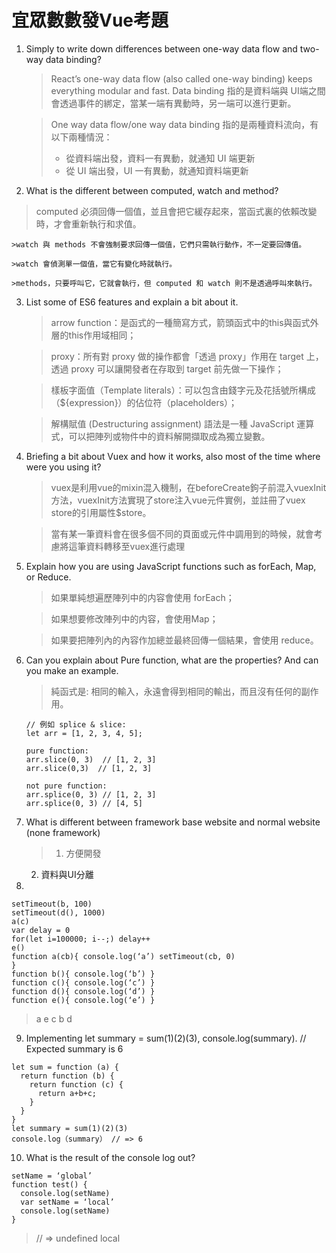 # 宜眾數數發Vue考題
1.	Simply to write down differences between one-way data flow and two-way data binding?
    >React’s one-way data flow (also called one-way binding) keeps everything modular       and fast.  Data binding 指的是資料端與 UI端之間會透過事件的綁定，當某一端有異動時，另一端可以進行更新。

    >One way data flow/one way data binding 指的是兩種資料流向，有以下兩種情況：
    >-  從資料端出發，資料一有異動，就通知 UI 端更新
    >-  從 UI 端出發，UI 一有異動，就通知資料端更新

2.	What is the different between computed, watch and method?
>computed 必須回傳一個值，並且會把它緩存起來，當函式裏的依賴改變時，才會重新執行和求值。

    >watch 與 methods 不會強制要求回傳一個值，它們只需執行動作，不一定要回傳值。

    >watch 會偵測單一個值，當它有變化時就執行。

    >methods，只要呼叫它，它就會執行，但 computed 和 watch 則不是透過呼叫來執行。
        
    

3.	List some of ES6 features and explain a bit about it.
    >arrow function：是函式的一種簡寫方式，箭頭函式中的this與函式外層的this作用域相同；
    
    >proxy：所有對 proxy 做的操作都會「透過 proxy」作用在 target 上，透過 proxy 可以讓開發者在存取到 target 前先做一下操作；
    
    >樣板字面值（Template literals）：可以包含由錢字元及花括號所構成（${expression}）的佔位符（placeholders）；
    
    >解構賦值 (Destructuring assignment) 語法是一種 JavaScript 運算式，可以把陣列或物件中的資料解開擷取成為獨立變數。

4.	Briefing a bit about Vuex and how it works, also most of the time where were you using it?
    >vuex是利用vue的mixin混入機制，在beforeCreate鉤子前混入vuexInit方法，vuexInit方法實現了store注入vue元件實例，並註冊了vuex store的引用屬性$store。
    
    >當有某一筆資料會在很多個不同的頁面或元件中調用到的時候，就會考慮將這筆資料轉移至vuex進行處理

5.	Explain how you are using JavaScript functions such as forEach, Map, or Reduce.

    > 如果單純想遍歷陣列中的内容會使用 forEach；
    
    >如果想要修改陣列中的内容，會使用Map；
    
    >如果要把陣列內的內容作加總並最終回傳一個結果，會使用 reduce。

6.	Can you explain about Pure function, what are the properties? And can you make an example.

    >純函式是: 相同的輸入，永遠會得到相同的輸出，而且沒有任何的副作用。
    ```
    // 例如 splice & slice:
    let arr = [1, 2, 3, 4, 5];

    pure function:
    arr.slice(0, 3)  // [1, 2, 3]
    arr.slice(0,3)  // [1, 2, 3]

    not pure function:
    arr.splice(0, 3) // [1, 2, 3]
    arr.splice(0, 3) // [4, 5]
    ```

7.	What is different between framework base website and normal website (none framework)
    >1. 方便開發
    2. 資料與UI分離

8.	
```
setTimeout(b, 100)
setTimeout(d(), 1000)
a(c)
var delay = 0
for(let i=100000; i--;) delay++
e()
function a(cb){ console.log(‘a’) setTimeout(cb, 0)
}
function b(){ console.log(‘b’) }
function c(){ console.log(‘c’) }
function d(){ console.log(‘d’) }
function e(){ console.log(‘e’) }
```
> a e c b d

9.	Implementing let summary = sum(1)(2)(3), console.log(summary).
// Expected summary is 6
```
let sum = function (a) {
  return function (b) {
    return function (c) {
      return a+b+c;
    }
  }
}
let summary = sum(1)(2)(3)
console.log（summary） // => 6
```

10.	What is the result of the console log out?
```
setName = ‘global’ 
function test() {
  console.log(setName) 
  var setName = ‘local’ 
  console.log(setName)
}
```
>// => undefined local
